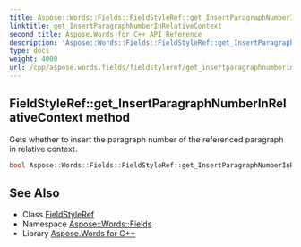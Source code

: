```yaml
---
title: Aspose::Words::Fields::FieldStyleRef::get_InsertParagraphNumberInRelativeContext method
linktitle: get_InsertParagraphNumberInRelativeContext
second_title: Aspose.Words for C++ API Reference
description: 'Aspose::Words::Fields::FieldStyleRef::get_InsertParagraphNumberInRelativeContext method. Gets whether to insert the paragraph number of the referenced paragraph in relative context in C++.'
type: docs
weight: 4000
url: /cpp/aspose.words.fields/fieldstyleref/get_insertparagraphnumberinrelativecontext/
---
```

## FieldStyleRef::get_InsertParagraphNumberInRelativeContext method


Gets whether to insert the paragraph number of the referenced paragraph in relative context.

```cpp
bool Aspose::Words::Fields::FieldStyleRef::get_InsertParagraphNumberInRelativeContext()
```

## See Also

* Class [FieldStyleRef](../)
* Namespace [Aspose::Words::Fields](../../)
* Library [Aspose.Words for C++](../../../)
